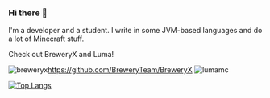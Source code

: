 ### Hi there 👋

I'm a developer and a student. I write in some JVM-based languages and do a lot of Minecraft stuff.

Check out BreweryX and Luma!

![breweryx](https://avatars.githubusercontent.com/u/188527072?s=200&v=4)https://github.com/BreweryTeam/BreweryX ![[lumamc](/images/ce9d9cecf3c22127c529ed83ba377311f35000bf.png)](https://lumamc.net)


[![Top Langs](https://github-readme-stats.vercel.app/api/top-langs/?username=Jsinco&bg_color=6272e2,695571,6272e2&hide_border=true&layout=compact)](https://github-readme-stats.vercel.app/api/top-langs/?username=Jsinco&bg_color=6272e2,695571,6272e2&hide_border=true&layout=compact)

<!--






**Jsinco/Jsinco** is a ✨ _special_ ✨ repository because its `README.md` (this file) appears on your GitHub profile.

Here are some ideas to get you started:

- 🔭 I’m currently working on ...
- 🌱 I’m currently learning ...
- 👯 I’m looking to collaborate on ...
- 🤔 I’m looking for help with ...
- 💬 Ask me about ...
- 📫 How to reach me: ...
- 😄 Pronouns: ...
- ⚡ Fun fact: ...
-->
